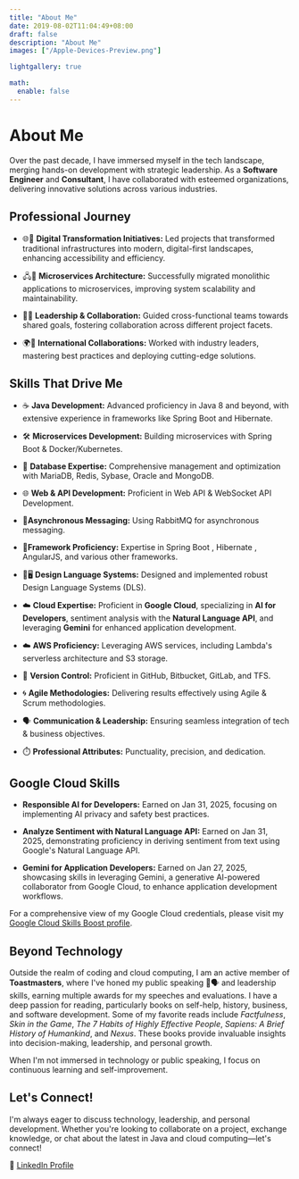 ```yaml
---
title: "About Me"
date: 2019-08-02T11:04:49+08:00
draft: false
description: "About Me"
images: ["/Apple-Devices-Preview.png"]

lightgallery: true

math:
  enable: false
---
```

# About Me

Over the past decade, I have immersed myself in the tech landscape, merging hands-on development with strategic leadership. As a **Software Engineer** and **Consultant**, I have collaborated with esteemed organizations, delivering innovative solutions across various industries.

## Professional Journey

- 🌐🔄 **Digital Transformation Initiatives:** Led projects that transformed traditional infrastructures into modern, digital-first landscapes, enhancing accessibility and efficiency.

- 🖧🔧 **Microservices Architecture:** Successfully migrated monolithic applications to microservices, improving system scalability and maintainability.

- 👥🚀 **Leadership & Collaboration:** Guided cross-functional teams towards shared goals, fostering collaboration across different project facets.

- 🌍🤝 **International Collaborations:** Worked with industry leaders, mastering best practices and deploying cutting-edge solutions.

## Skills That Drive Me

- ☕️ **Java Development:** Advanced proficiency in Java 8 and beyond, with extensive experience in frameworks like Spring Boot and Hibernate.

- 🛠️ **Microservices Development:** Building microservices with Spring Boot & Docker/Kubernetes.

- 💾 **Database Expertise:** Comprehensive management and optimization with MariaDB, Redis, Sybase, Oracle and MongoDB.

- 🌐  **Web & API Development:** Proficient in Web API & WebSocket API Development.

- 🔄**Asynchronous Messaging:** Using RabbitMQ for asynchronous messaging.

- 🔧**Framework Proficiency:** Expertise in  Spring Boot , Hibernate , AngularJS, and various other frameworks.

- 🎨🖥️ **Design Language Systems:** Designed and implemented robust Design Language Systems (DLS).

- ☁️ **Cloud Expertise:** Proficient in **Google Cloud**, specializing in **AI for Developers**, sentiment analysis with the **Natural Language API**, and leveraging **Gemini** for enhanced application development.
- ☁️ **AWS Proficiency:** Leveraging AWS services, including Lambda's serverless architecture and S3 storage.
- 🔗 **Version Control:** Proficient in GitHub, Bitbucket, GitLab, and TFS.
- 🌀 **Agile Methodologies:** Delivering results effectively using Agile & Scrum methodologies.
- 🗣️ **Communication & Leadership:** Ensuring seamless integration of tech & business objectives.
- ⏱️ **Professional Attributes:** Punctuality, precision, and dedication.


## Google Cloud Skills

- **Responsible AI for Developers:** Earned on Jan 31, 2025, focusing on implementing AI privacy and safety best practices.

- **Analyze Sentiment with Natural Language API:** Earned on Jan 31, 2025, demonstrating proficiency in deriving sentiment from text using Google's Natural Language API.

- **Gemini for Application Developers:** Earned on Jan 27, 2025, showcasing skills in leveraging Gemini, a generative AI-powered collaborator from Google Cloud, to enhance application development workflows.

For a comprehensive view of my Google Cloud credentials, please visit my [Google Cloud Skills Boost profile](https://www.cloudskillsboost.google/public_profiles/2d738a31-76e0-40ee-887c-0eb622aaf818).

## Beyond Technology

Outside the realm of coding and cloud computing, I am an active member of **Toastmasters**, where I've honed my public speaking 🎤🗣️ and leadership skills, earning multiple awards for my speeches and evaluations. I have a deep passion for reading, particularly books on self-help, history, business, and software development. Some of my favorite reads include *Factfulness*, *Skin in the Game*, *The 7 Habits of Highly Effective People*, *Sapiens: A Brief History of Humankind*, and *Nexus*. These books provide invaluable insights into decision-making, leadership, and personal growth.

When I'm not immersed in technology or public speaking, I focus on continuous learning and self-improvement.

## Let's Connect!

I'm always eager to discuss technology, leadership, and personal development. Whether you're looking to collaborate on a project, exchange knowledge, or chat about the latest in Java and cloud computing—let's connect!

🔗 [LinkedIn Profile](https://www.linkedin.com/in/mahmedyousuf/)

